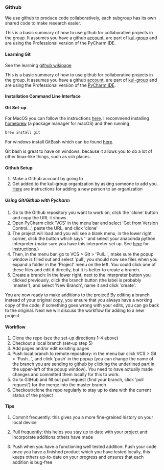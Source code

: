 ### Github

We use github to produce code collaboratively, each subgroup has its own shared code to make research easier.

This is a basic summary of how to use github for collaborative projects in the group. It assumes you have a github [account](https://github.com/kul-group/Group-Handbook/blob/master/Account%20Setup.md#non-essential), are part of [kul-group](https://github.com/kul-group) and are using the Professional version of the PyCharm IDE.
#### Learning Git 
See the learning [github wikipage](https://github.com/kul-group/Group-Handbook/blob/master/Github.md#github)

This is a basic summary of how to use github for collaborative projects in the group. It assumes you have a github [account](Account_Setup.md), are part of [kul-group](https://github.com/kul-group) and are using the Professional version of the [PyCharm IDE](https://www.jetbrains.com/pycharm/).

#### Installation Command Line Interface 

#### Git Set-up
For MacOS you can follow the instructions [here](https://git-scm.com/download/mac).
I recommend installing [homebrew](https://brew.sh/) (a package manager for macOS) and then running 

```bash
brew install git
```

For windows install GitBash which can be found [here](https://git-scm.com/download/win). 

Git bash is great to have on windows, because it allows you to do a lot of other linux-like things, such as ssh places. 

#### Github Setup 
1. Make a Github account by going to 
2. Get added to the kul-group organization by asking someone to add you. [Here](https://docs.github.com/en/enterprise-server@2.20/github/setting-up-and-managing-organizations-and-teams/adding-people-to-your-organization) are instructions for adding a new person to an organization

##### Using Git/Github with Pycharm 
1. Go to the Github repository you want to work on, click the 'clone' button and copy the URL it shows.
2. Open PyCharm click 'VCS' in the menu bar and select 'Get from Version Control...', paste the URL, and click 'clone'
3. The project will load and you will see a blank menu, in the lower right corner, click the button which says '<no interpreter>' and select your anaconda python interpreter (make sure you have this interpreter set up. See [here](https://docs.anaconda.com/anaconda/user-guide/tasks/integration/python-path/) for instructions.)
4. Then, in the menu bar, go to VCS > Git > 'Pull...', make sure the popup window is filled out and select 'pull', you should now see files when you expand a folder in the 'Project' menu on the left. You could click one of these files and edit it directly, but it is better to create a branch.
5. Create a branch: In the lower right, next to the interpreter button you clicked previously, click the branch button (the label is probably 'master'), and select 'New Branch', name it and click 'create'.
  
You are now ready to make additions to the project! By editing a branch instead of your original copy, you ensure that you always have a working copy of the code; if something goes wrong with your edits, you can go back to the original. Next we will discuss the workflow for adding to a new project.

#### Workflow

1. Clone the repo (see the set-up directions 1-4 above)
2. Checkout a local branch (set-up step 5)
3. Add pages and/or edit exisiting pages
4. Push local branch to remote repository: in the menu bar click VCS > Git > 'Push...', and click 'push' in the popup (you can change the name of the branch you are sending to github by clicking the underlined part in the upper-left of the popup window). You need to have actually made changes and committed them locally for this to work.
5. Go to GitHub and fill out pull request (find your branch, click 'pull request') for the merge into the master branch
6. Checkout/clone the repo regularly to stay up to date with the current status of the project

#### Tips

1. Commit frequently: this gives you a more fine-grained history on your local device

2. Pull frequently: this helps you stay up to date with your project and incorporate additions others have made

3. Push when you have a functioning well tested addition: Push your code once you have a finished product which you have tested locally, this keeps others up-to-date on your progress and ensures that each addition is bug-free
